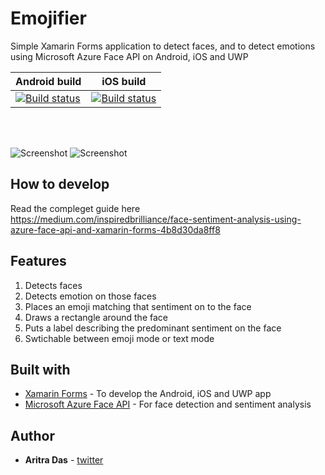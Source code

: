 # Emojifier
Simple Xamarin Forms application to detect faces, and to detect emotions using Microsoft Azure Face API on Android, iOS and UWP

Android build | iOS build |
--- | --- |
[![Build status](https://build.appcenter.ms/v0.1/apps/35071968-1887-416a-b2af-c90cd53d25f0/branches/master/badge)](https://appcenter.ms) | [![Build status](https://build.appcenter.ms/v0.1/apps/0ddf8509-b0fd-4dd6-aa49-a47e74bd0350/branches/master/badge)](https://appcenter.ms) |


<br />
<br />


![Screenshot](https://github.com/dev-aritra/XF.Azure.CS.FaceAPI/blob/master/images/emoji.gif)  ![Screenshot](https://github.com/dev-aritra/XF.Azure.CS.FaceAPI/blob/master/images/faceapi.gif)

## How to develop
Read the compleget guide here</br>
https://medium.com/inspiredbrilliance/face-sentiment-analysis-using-azure-face-api-and-xamarin-forms-4b8d30da8ff8

## Features
1. Detects faces
2. Detects emotion on those faces
3. Places an emoji matching that sentiment on to the face
4. Draws a rectangle around the face
5. Puts a label describing the predominant sentiment on the face
6. Swtichable between emoji mode or text mode

## Built with 
* [Xamarin Forms](https://docs.microsoft.com/en-us/xamarin/xamarin-forms/) - To develop the Android, iOS and UWP app
* [Microsoft Azure Face API](https://azure.microsoft.com/en-in/services/cognitive-services/face/) - For face detection and sentiment analysis

## Author

* **Aritra Das** - [twitter](https://twitter.com/aritra__das)


